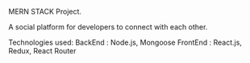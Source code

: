 MERN STACK Project.

A social platform for developers to connect with each other.

Technologies used:
BackEnd : Node.js, Mongoose
FrontEnd : React.js, Redux, React Router 
